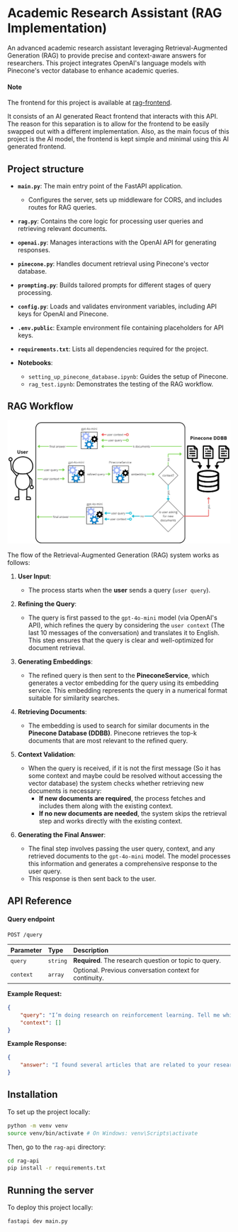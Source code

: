 # Academic Research Assistant (RAG Implementation)

An advanced academic research assistant leveraging Retrieval-Augmented Generation (RAG) to provide precise and context-aware answers for researchers. This project integrates OpenAI's language models with Pinecone's vector database to enhance academic queries.

#### Note

The frontend for this project is available at [rag-frontend](https://github.com/nico-mautone/frontend-investigacion-academica).

It consists of an AI generated React frontend that interacts with this API. The reason for this separation is to allow for the frontend to be easily swapped out with a different implementation. Also, as the main focus of this project is the AI model, the frontend is kept simple and minimal using this AI generated frontend.

## Project structure

- **`main.py`**: The main entry point of the FastAPI application.

  - Configures the server, sets up middleware for CORS, and includes routes for RAG queries.

- **`rag.py`**: Contains the core logic for processing user queries and retrieving relevant documents.

- **`openai.py`**: Manages interactions with the OpenAI API for generating responses.

- **`pinecone.py`**: Handles document retrieval using Pinecone's vector database.

- **`prompting.py`**: Builds tailored prompts for different stages of query processing.

- **`config.py`**: Loads and validates environment variables, including API keys for OpenAI and Pinecone.

- **`.env.public`**: Example environment file containing placeholders for API keys.

- **`requirements.txt`**: Lists all dependencies required for the project.

- **Notebooks**:
  - `setting_up_pinecone_database.ipynb`: Guides the setup of Pinecone.
  - `rag_test.ipynb`: Demonstrates the testing of the RAG workflow.

## RAG Workflow

![RAG Workflow](RAGflow.jpg)

The flow of the Retrieval-Augmented Generation (RAG) system works as follows:

1. **User Input**:

   - The process starts when the **user** sends a query (`user query`).

2. **Refining the Query**:

   - The query is first passed to the `gpt-4o-mini` model (via OpenAI's API), which refines the query by considering the `user context` (The last 10 messages of the conversation) and translates it to English. This step ensures that the query is clear and well-optimized for document retrieval.

3. **Generating Embeddings**:

   - The refined query is then sent to the **PineconeService**, which generates a vector embedding for the query using its embedding service. This embedding represents the query in a numerical format suitable for similarity searches.

4. **Retrieving Documents**:

   - The embedding is used to search for similar documents in the **Pinecone Database (DDBB)**. Pinecone retrieves the top-k documents that are most relevant to the refined query.

5. **Context Validation**:

   - When the query is received, if it is not the first message (So it has some context and maybe could be resolved without accessing the vector database) the system checks whether retrieving new documents is necessary:
     - **If new documents are required**, the process fetches and includes them along with the existing context.
     - **If no new documents are needed**, the system skips the retrieval step and works directly with the existing context.

6. **Generating the Final Answer**:
   - The final step involves passing the user query, context, and any retrieved documents to the `gpt-4o-mini` model. The model processes this information and generates a comprehensive response to the user query.
   - This response is then sent back to the user.

## API Reference

#### Query endpoint

```http
POST /query
```

| Parameter | Type     | Description                                             |
| :-------- | :------- | :------------------------------------------------------ |
| `query`   | `string` | **Required**. The research question or topic to query.  |
| `context` | `array`  | Optional. Previous conversation context for continuity. |

**Example Request:**

```json
{
	"query": "I’m doing research on reinforcement learning. Tell me which articles I should start with.",
	"context": []
}
```

**Example Response:**

```json
{
	"answer": "I found several articles that are related to your research on reinforcement learning...."
}
```

## Installation

To set up the project locally:

```bash
python -m venv venv
source venv/bin/activate # On Windows: venv\Scripts\activate
```

Then, go to the `rag-api` directory:

```bash
cd rag-api
pip install -r requirements.txt
```

## Running the server

To deploy this project locally:

```bash
fastapi dev main.py
```
